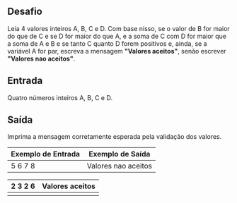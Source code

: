 ## Desafio

Leia 4 valores inteiros A, B, C e D. Com base nisso, se o valor de B  for maior do que de C e se D for maior do que A, e a soma de C com D for maior que a soma de A e B e se tanto C quanto D forem positivos e,  ainda, se a variável A for par, escreva a mensagem **"Valores aceitos"**, senão escrever **"Valores nao aceitos"**.

## Entrada

Quatro números inteiros A, B, C e D.

## Saída

Imprima a mensagem corretamente esperada pela validação dos valores.

 

| Exemplo de Entrada | Exemplo de Saída    |
| ------------------ | ------------------- |
| 5 6 7 8            | Valores nao aceitos |

| 2 3 2 6 | Valores aceitos |
| ------- | --------------- |
|         |                 |